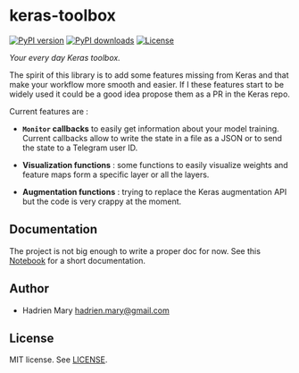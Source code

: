 # keras-toolbox

[![PyPI version](https://img.shields.io/pypi/v/keras-toolbox.svg?maxAge=2591000)]()
[![PyPI downloads](https://img.shields.io/pypi/dm/keras-toolbox.svg?maxAge=2591000)]()
[![License ](https://img.shields.io/pypi/l/keras-toolbox.svg?maxAge=2591000)]()

*Your every day Keras toolbox.*

The spirit of this library is to add some features missing from Keras and that make your workflow more smooth and easier. If I these features start to be widely used it could be a good idea propose them as a PR in the Keras repo.

Current features are :

- **`Monitor` callbacks** to easily get information about your model training. Current callbacks allow to write the state in a file as a JSON or to send the state to a Telegram user ID.

- **Visualization functions** : some functions to easily visualize weights and feature maps form a specific layer or all the layers.

- **Augmentation functions** : trying to replace the Keras augmentation API but the code is very crappy at the moment.

## Documentation

The project is not big enough to write a proper doc for now. See this [Notebook](doc/example.ipynb) for a short documentation.

## Author

- Hadrien Mary <hadrien.mary@gmail.com>

## License

MIT license. See [LICENSE](LICENSE).
